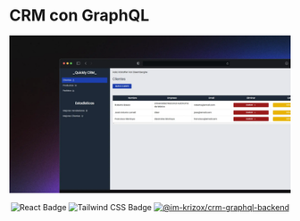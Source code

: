 # CRM con GraphQL

<div align="center">
    <a href="https://crm-graphql-frontend-psi.vercel.app/nuevacuenta">
        <img src="./public/quickly-crm.webp">
    </a>
</div>

<div align="center">

![React Badge](https://img.shields.io/badge/React-61DAFB?style=flat&logo=react&color=%2342B8D5)
![Tailwind CSS Badge](https://img.shields.io/badge/Tailwind%20CSS-06B6D4?logo=tailwindcss&logoColor=fff&style=flat)
[![@im-krizox/crm-graphql-backend][backend-badge]][backend-url]

[backend-badge]: https://img.shields.io/badge/GitHub-181717?style=flat&logo=github
[backend-url]: https://github.com/im-krizox/crm-graphql-backend

</div>
